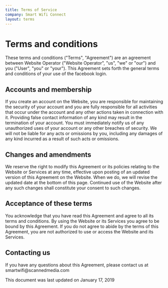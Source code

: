 ```yaml
---
title: Terms of Service
company: Smart Wifi Connect
layout: terms
---
```


<h1>Terms and conditions</h1>

<p>These terms and conditions (&quot;Terms&quot;, &quot;Agreement&quot;) are an agreement between Website Operator (&quot;Website Operator&quot;, &quot;us&quot;, &quot;we&quot; or &quot;our&quot;) and you (&quot;User&quot;, &quot;you&quot; or &quot;your&quot;). This Agreement sets forth the general terms and conditions of your use of the facebook login.

<h2>Accounts and membership</h2>

<p>If you create an account on the Website, you are responsible for maintaining the security of your account and you are fully responsible for all activities that occur under the account and any other actions taken in connection with it. Providing false contact information of any kind may result in the termination of your account. You must immediately notify us of any unauthorized uses of your account or any other breaches of security. We will not be liable for any acts or omissions by you, including any damages of any kind incurred as a result of such acts or omissions.</p>

<h2>Changes and amendments</h2>

<p>We reserve the right to modify this Agreement or its policies relating to the Website or Services at any time, effective upon posting of an updated version of this Agreement on the Website. When we do, we will revise the updated date at the bottom of this page. Continued use of the Website after any such changes shall constitute your consent to such changes.

<h2>Acceptance of these terms</h2>

<p>You acknowledge that you have read this Agreement and agree to all its terms and conditions. By using the Website or its Services you agree to be bound by this Agreement. If you do not agree to abide by the terms of this Agreement, you are not authorized to use or access the Website and its Services.</p>

<h2>Contacting us</h2>

<p>If you have any questions about this Agreement, please contact us at smartwifi@scannedmedia.com</p>

<p>This document was last updated on January 17, 2019</p>